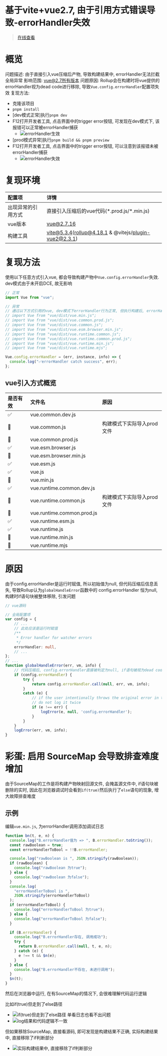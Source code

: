 # 基于vite+vue2.7, 由于引用方式错误导致-errorHandler失效

> [在线查看](https://stackblitz.com/edit/github-wszpet-qbenux?file=README.md)

#  概览

问题描述: 由于直接引入vue压缩后产物, 导致构建结果中, errorHandler无法拦截全局异常
影响范围: vue@2.7所有版本 
问题原因: Rollup会在构建时将vue提供的errorHandler视为dead code进行移除, 导致`Vue.config.errorHandler`配置项失效
复现方法: 
- 克隆该项目
- `pnpm install`
- [dev模式正常]执行`pnpm dev`
- F12打开开发者工具, 点击界面中的trigger error按钮, 可发现在dev模式下, 该报错可以正常被errorHandler捕获
  - ![errorHandler生效](https://mirror-4-web.bookflaneur.cn/http://tva1.sinaimg.cn/large/007Yq4pTly1hrvkfsvpj1j30iw0f6tbn.jpg)
- [prod模式异常]执行`pnpm build && pnpm preview`
- F12打开开发者工具, 点击界面中的trigger error按钮, 可以注意到该报错未被errorHandler捕获
  - ![errorHandler失效](https://mirror-4-web.bookflaneur.cn/http://tva1.sinaimg.cn/large/007Yq4pTly1hrvkefi7xpj30il0egju1.jpg)

#  复现环境

| 配置项             | 详情                                                  |
| :----------------- | :---------------------------------------------------- |
| 出现异常的引用方式 | 直接引入压缩后的vue代码(\*.prod.js/\*.min.js)         |
| vue版本            | vue@2.7.16                                            |
| 构建工具           | vite@5.3.4(rollup@4.18.1 & @vitejs/plugin-vue2@2.3.1) |

#  复现方法

使用以下任意方式引入vue, 都会导致构建产物中`Vue.config.errorHandler`失效. dev模式由于未开启DCE, 故无影响

```js
// 正常
import Vue from "vue";

// 异常
// 通过以下方式引用的vue, dev模式下errorHandler行为正常, 但执行构建后, errorHandler会失效
// import Vue from "vue/dist/vue.min.js";
// import Vue from "vue/dist/vue.common.prod.js";
// import Vue from "vue/dist/vue.common.js";
// import Vue from "vue/dist/vue.esm.browser.min.js";
// import Vue from "vue/dist/vue.runtime.common.js";
// import Vue from "vue/dist/vue.runtime.common.prod.js";
// import Vue from "vue/dist/vue.runtime.min.js";
// import Vue from "vue/dist/vue.runtime.mjs";

Vue.config.errorHandler = (err, instance, info) => {
  console.log("✅errorHandler catch success", err);
};

```

## vue引入方式概览

| 是否有效 | 文件名                     | 原因                       |
| :------- | :------------------------- | :------------------------- |
| ✅        | vue.common.dev.js          |                            |
| 🚫        | vue.common.js              | 构建模式下实际导入prod文件 |
| 🚫        | vue.common.prod.js         |                            |
| ✅        | vue.esm.browser.js         |                            |
| 🚫        | vue.esm.browser.min.js     |                            |
| ✅        | vue.esm.js                 |                            |
| ✅        | vue.js                     |                            |
| 🚫        | vue.min.js                 |                            |
| ✅        | vue.runtime.common.dev.js  |                            |
| 🚫        | vue.runtime.common.js      | 构建模式下实际导入prod文件 |
| 🚫        | vue.runtime.common.prod.js |                            |
| ✅        | vue.runtime.esm.js         |                            |
| ✅        | vue.runtime.js             |                            |
| 🚫        | vue.runtime.min.js         |                            |
| 🚫        | vue.runtime.mjs            |                            |

# 原因

由于config.errorHandler是运行时赋值, 所以初始值为null, 但代码压缩后信息丢失, 导致Rollup认为`globalHandleError`函数中的 config.errorHandler 恒为null, 构建时if语句块被整体移除, 引发问题

```ts
// vue源码

// 全局配置项
var config = {
    // ...
    // 此处应该是运行时赋值
    /**
     * Error handler for watcher errors
     */
    errorHandler: null,
    // ...
};
// ...
function globalHandleError(err, vm, info) {
    // 代码压缩后, config.errorHandler直接被判定为null, if语句被视为dead code整体删除
    if (config.errorHandler) {
        try {
            return config.errorHandler.call(null, err, vm, info);
        }
        catch (e) {
            // if the user intentionally throws the original error in the handler,
            // do not log it twice
            if (e !== err) {
                logError(e, null, 'config.errorHandler');
            }
        }
    }
    logError(err, vm, info);
}
```


#   彩蛋: 启用 SourceMap 会导致排查难度增加 

由于SourceMap的工作是将构建产物映射回源文件, 会掩盖源文件中, if语句块被删除的实时, 因此在浏览器调试时会看到`if(true)`然后执行了`else`语句的现象, 增大故障排查难度

##  示例

编辑`vue.min.js`, 为errorHandler调用添加调试日志
```js
function bn(t, e, n) {
  console.log("B.errorHandler值为 => ", B.errorHandler.toString());
  const rawBoolean = true;
  const errorHandlerToBool = !!B.errorHandler;

  console.log("rawBoolean is ", JSON.stringify(rawBoolean));
  if (rawBoolean) {
    console.log("rawBoolean 为true");
  } else {
    console.log("rawBoolean 为false");
  }
  console.log(
    "errorHandlerToBool is ",
    JSON.stringify(errorHandlerToBool)
  );
  if (errorHandlerToBool) {
    console.log("errorHandlerToBool 为true");
  } else {
    console.log("errorHandlerToBool 为false");
  }

  if (B.errorHandler) {
    console.log("B.errorHandler存在, 调用成功");
    try {
      return B.errorHandler.call(null, t, e, n);
    } catch (e) {
      e !== t && $n(e);
    }
  } else {
    console.log("B.errorHandler不存在, 未进行调用");
  }
  $n(t);
}
```

然后在浏览器中运行, 在有SourceMap的情况下, 会很难理解代码运行逻辑

比如if(true)但走到了else路径
- ![if(true)但走到了else路径](https://mirror-4-web.bookflaneur.cn/http://tva1.sinaimg.cn/large/007Yq4pTly1hrvkush3mdj30tn0pegwj.jpg)
单看日志也看不出问题
- ![log结果和代码逻辑不一致](https://mirror-4-web.bookflaneur.cn/http://tva1.sinaimg.cn/large/007Yq4pTly1hrvl22170cj30lb0r1gwb.jpg)

但如果移除SourceMap, 直接看源码, 即可发现是构建结果不正确, 实际构建结果中, 直接移除了if判断部分
- ![实际构建结果中, 直接移除了if判断部分](https://mirror-4-web.bookflaneur.cn/http://tva1.sinaimg.cn/large/007Yq4pTly1hrvl5ot108j30oj0ox124.jpg)